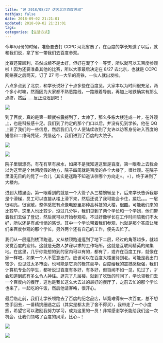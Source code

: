 ```yaml
---
title: "记 2018/08/27 访客北京百度总部"
mathjax: false
date: 2018-09-02 21:21:01
updated: 2018-09-02 21:21:01
tags: 
categories: [生活方式]
---
```


今年5月份的时候，准备要去打 CCPC 河北省赛了，在百度的学长知道了以后，就和我们说，拿了省一带我们去百度参观。

比赛还算顺利，虽然成绩不是太好，但好在混了个一等奖，所以就可以去百度参观啦！因为还要准备其他的比赛，所以大家最后决定在 8/27 去北京，也就是 CCPC 网络赛之后两天，订了 27 号一大早的高铁，一伙人就出发啦。

八点多点到了北京，和学长说好了十点多些在百度见，大家本以为时间很充足，两个多小时嘛，然而因为大家都不熟悉路线，一路跟着导航，再加上地铁确实有那么点挤，然后……反正没迟到吧！

<!--more-->

![](https://gukaifeng.cn/posts/ji-2018-08-27-fang-ke-bei-jing-bai-du-zong-bu/%E8%AE%B02018-08-27%E8%AE%BF%E5%AE%A2%E5%8C%97%E4%BA%AC%E7%99%BE%E5%BA%A6%E6%80%BB%E9%83%A8_1.jpg)


到了百度，真的是第一眼就被震撼到了，太帅了，那么多栋大楼连成一片，在外观上，也是科技感十足。我们到了约定的那个门口以后，并没有见到学长，他在 QQ 上要了我们的一些信息，然后我们几个人便陆续收到了允许以访客身份进入百度的短信和二维码凭证，凭借这个，我们进到了百度的大院子。

![](https://gukaifeng.cn/posts/ji-2018-08-27-fang-ke-bei-jing-bai-du-zong-bu/%E8%AE%B02018-08-27%E8%AE%BF%E5%AE%A2%E5%8C%97%E4%BA%AC%E7%99%BE%E5%BA%A6%E6%80%BB%E9%83%A8_2.jpg)


![](https://gukaifeng.cn/posts/ji-2018-08-27-fang-ke-bei-jing-bai-du-zong-bu/%E8%AE%B02018-08-27%E8%AE%BF%E5%AE%A2%E5%8C%97%E4%BA%AC%E7%99%BE%E5%BA%A6%E6%80%BB%E9%83%A8_3.jpg)


院子里很漂亮，有花有草有泉水，如果不是我知道这里是百度，第一眼看上去我会以为这里是个休闲度假的地方，院子四周就是百度的各个大楼了，很壮观。在院子里漫无目的的晃了一会儿（其实是迷路不知道该往哪个方向走=。=），终于进到了大楼内。

进到大楼里面，第一眼看到的就是一个大管子从三楼蜿蜒至下，后来学长告诉我那是个滑梯，员工可以直接从楼上滑下来，然后还说了我可能会卡住，尴尬。。。一层很明亮，很宽敞，整体感觉有点像电影里那种高科技的大楼，很酷。可能我们来的比较早，这里人也比较少，没过几分钟，我们见到了两个学长和一个学姐，他们带着我们去做了登记，然后就可以开始参观啦，不过好像学长在工作时间陪我们不太好，所以还是有点悄悄的感觉。其中一个学长带着我们参观，也就是那个答应让我们来百度参观的那个学长，另外两个还有自己的工作，便先去忙了。

我们从一层逛到楼顶跑道，又从楼顶跑道逛到了地下二层，经过的角落越多，就越发觉百度的宏伟，这就是无数人梦寐以求的工作场所，这就是互联网精英的聚集地。在这里，几乎你能想的到的室内可以有的，都有了，或许在百度工作，就像在家一样吧，如果一个人不愿意出门，应该可以在百度大楼里待到老。可能是我出门较少，没见过太多市面，也可能是它真的极其豪华，百度给我的震撼感极强，我们计算机专业的学生，都听说过百度有多好，有多好，但百闻不如一见，见过了，才会知道到底有多么令人神往。逛完了几层楼，就到了吃饭的时间了，学长领我们去一个百度内的餐厅，这也是我长这么大去过的最好的餐厅了，之前去忙的那个学长也来了，一起吃的午饭，然后他请客咯，很开心。

最后临走前，我们让学长领路去了百度的纪念品店，毕竟难得来一次百度，总不想空手回去，一番精挑细选之后（其实是都太贵了舍不得买），我带走了一个小度熊，希望它可以激励我努力学习，成为这里的一员！非常感谢学长能给我们这一次机会，让我们领略了百度的风采，比心~！

![](https://gukaifeng.cn/posts/ji-2018-08-27-fang-ke-bei-jing-bai-du-zong-bu/%E8%AE%B02018-08-27%E8%AE%BF%E5%AE%A2%E5%8C%97%E4%BA%AC%E7%99%BE%E5%BA%A6%E6%80%BB%E9%83%A8_4.jpg)


![](https://gukaifeng.cn/posts/ji-2018-08-27-fang-ke-bei-jing-bai-du-zong-bu/%E8%AE%B02018-08-27%E8%AE%BF%E5%AE%A2%E5%8C%97%E4%BA%AC%E7%99%BE%E5%BA%A6%E6%80%BB%E9%83%A8_5.jpg)
